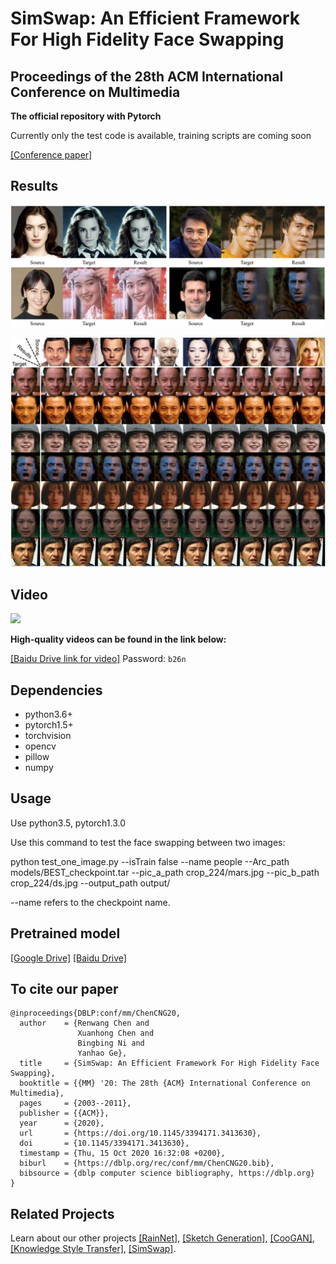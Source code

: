 # SimSwap: An Efficient Framework For High Fidelity Face Swapping
## Proceedings of the 28th ACM International Conference on Multimedia
**The official repository with Pytorch**

Currently only the test code is available, training scripts are coming soon

[[Conference paper]](https://dl.acm.org/doi/10.1145/3394171.3413630)



## Results
![Results1](/doc/img/results1.PNG)

![Results2](/doc/img/total.PNG)

## Video
<img src="./doc/img/video.webp"/>

**High-quality videos can be found in the link below:**

[[Baidu Drive link for video]](https://pan.baidu.com/s/1WTS6jm2TY17bYJurw57LUg ) Password: ```b26n```

## Dependencies
- python3.6+
- pytorch1.5+
- torchvision
- opencv
- pillow
- numpy


## Usage

Use python3.5, pytorch1.3.0


Use this command to test the face swapping between two images:

python test_one_image.py --isTrain false  --name people --Arc_path models/BEST_checkpoint.tar --pic_a_path crop_224/mars.jpg --pic_b_path crop_224/ds.jpg --output_path output/

--name refers to the checkpoint name.

## Pretrained model
[[Google Drive]](https://dl.acm.org/doi/10.1145/3394171.3413630)
[[Baidu Drive]](https://dl.acm.org/doi/10.1145/3394171.3413630)


## To cite our paper
```
@inproceedings{DBLP:conf/mm/ChenCNG20,
  author    = {Renwang Chen and
               Xuanhong Chen and
               Bingbing Ni and
               Yanhao Ge},
  title     = {SimSwap: An Efficient Framework For High Fidelity Face Swapping},
  booktitle = {{MM} '20: The 28th {ACM} International Conference on Multimedia},
  pages     = {2003--2011},
  publisher = {{ACM}},
  year      = {2020},
  url       = {https://doi.org/10.1145/3394171.3413630},
  doi       = {10.1145/3394171.3413630},
  timestamp = {Thu, 15 Oct 2020 16:32:08 +0200},
  biburl    = {https://dblp.org/rec/conf/mm/ChenCNG20.bib},
  bibsource = {dblp computer science bibliography, https://dblp.org}
}
```

## Related Projects
Learn about our other projects [[RainNet]](https://neuralchen.github.io/RainNet), [[Sketch Generation]](https://github.com/TZYSJTU/Sketch-Generation-with-Drawing-Process-Guided-by-Vector-Flow-and-Grayscale), [[CooGAN]](https://github.com/neuralchen/CooGAN), [[Knowledge Style Transfer]](https://github.com/AceSix/Knowledge_Transfer), [[SimSwap]](https://github.com/neuralchen/SimSwap).